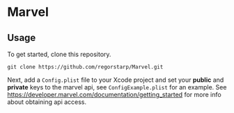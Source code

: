 # Marvel

## Usage

To get started, clone this repository.

```
git clone https://github.com/regorstarp/Marvel.git
```

Next, add a `Config.plist` file to your Xcode project and set your **public** and **private** keys to the marvel api, see `ConfigExample.plist` for an example. 
See https://developer.marvel.com/documentation/getting_started for more info about obtaining api access.
